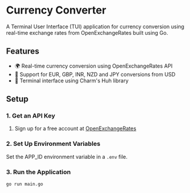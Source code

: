 # Currency Converter

A Terminal User Interface (TUI) application for currency conversion using real-time exchange rates from OpenExchangeRates built using Go.

## Features

- 🌍 Real-time currency conversion using OpenExchangeRates API
- 💱 Support for EUR, GBP, INR, NZD and JPY conversions from USD
- 🎨 Terminal interface using Charm's Huh library

## Setup

### 1. Get an API Key

1. Sign up for a free account at [OpenExchangeRates](https://openexchangerates.org/signup/free)


### 2. Set Up Environment Variables

Set the APP_ID environment variable in a `.env` file.

### 3. Run the Application

```bash
go run main.go
```


